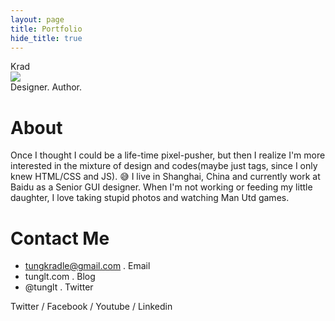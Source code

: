 ```yaml
---
layout: page
title: Portfolio
hide_title: true
---
```


<div class="pure-g">
<div class="pure-u-2-5">
Krad
</div>
<div class="pure-u-1-5">
<img src="http://krad-blog-reborn-kradnozd.c9users.io/assets/images/avatar.png" />
</div>
<div class="pure-u-2-5">
Designer. Author.
</div>
</div>

# About
Once I thought I could be a life-time pixel-pusher, but then I realize I'm more interested in the mixture of design and codes(maybe just tags, since I only knew HTML/CSS and JS). 😅
I live in Shanghai, China and currently work at Baidu as a Senior GUI designer. When I'm not working or feeding my little daughter, I love taking stupid photos and watching Man Utd games.

# Contact Me
- tungkradle@gmail.com . Email
- tunglt.com . Blog
- @tunglt . Twitter

Twitter / Facebook / Youtube / Linkedin